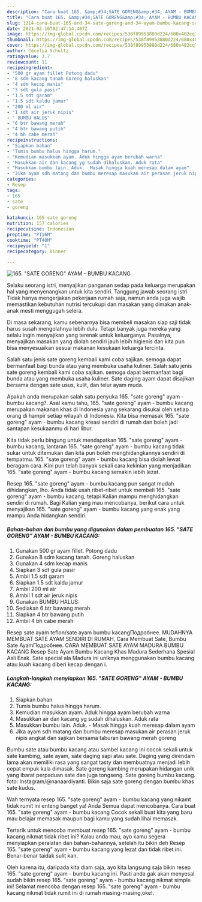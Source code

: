 ```yaml
---
description: "Cara buat 165. &amp;#34;SATE GORENG&amp;#34; AYAM - BUMBU KACANG Sederhana Untuk Jualan"
title: "Cara buat 165. &amp;#34;SATE GORENG&amp;#34; AYAM - BUMBU KACANG Sederhana Untuk Jualan"
slug: 1214-cara-buat-165-and-34-sate-goreng-and-34-ayam-bumbu-kacang-sederhana-untuk-jualan
date: 2021-02-16T02:47:14.407Z
image: https://img-global.cpcdn.com/recipes/538f89953880d224/680x482cq70/165-sate-goreng-ayam-bumbu-kacang-foto-resep-utama.jpg
thumbnail: https://img-global.cpcdn.com/recipes/538f89953880d224/680x482cq70/165-sate-goreng-ayam-bumbu-kacang-foto-resep-utama.jpg
cover: https://img-global.cpcdn.com/recipes/538f89953880d224/680x482cq70/165-sate-goreng-ayam-bumbu-kacang-foto-resep-utama.jpg
author: Cecelia Schultz
ratingvalue: 3.7
reviewcount: 11
recipeingredient:
- "500 gr ayam fillet Potong dadu"
- "8 sdm kacang tanah Goreng haluskan"
- "4 sdm kecap manis"
- "3 sdt gula pasir"
- "1.5 sdt garam"
- "1.5 sdt kaldu jamur"
- "200 ml air"
- "1 sdt air jeruk nipis"
- " BUMBU HALUS"
- "6 btr bawang merah"
- "4 btr bawang putih"
- "4 bh cabe merah"
recipeinstructions:
- "Siapkan bahan"
- "Tumis bumbu halus hingga harum."
- "Kemudian masukkan ayam. Aduk hingga ayam berubah warna"
- "Masukkan air dan kacang yg sudah dihaluskan. Aduk rata"
- "Masukkan bumbu lain. Aduk.  Masak hingga kuah meresap dalam ayam"
- "Jika ayam sdh matang dan bumbu meresap masukan air perasan jeruk nipis angkat dan sajikan bersama taburan bawang merah goreng"
categories:
- Resep
tags:
- 165
- sate
- goreng

katakunci: 165 sate goreng 
nutrition: 157 calories
recipecuisine: Indonesian
preptime: "PT16M"
cooktime: "PT40M"
recipeyield: "1"
recipecategory: Dinner

---
```



![165. &#34;SATE GORENG&#34; AYAM - BUMBU KACANG](https://img-global.cpcdn.com/recipes/538f89953880d224/680x482cq70/165-sate-goreng-ayam-bumbu-kacang-foto-resep-utama.jpg)

Selaku seorang istri, menyajikan panganan sedap pada keluarga merupakan hal yang menyenangkan untuk kita sendiri. Tanggung jawab seorang istri Tidak hanya mengerjakan pekerjaan rumah saja, namun anda juga wajib memastikan kebutuhan nutrisi tercukupi dan masakan yang dimakan anak-anak mesti menggugah selera.

Di masa  sekarang, kamu sebenarnya bisa membeli masakan siap saji tidak harus susah mengolahnya lebih dulu. Tetapi banyak juga mereka yang selalu ingin menyajikan yang terenak untuk keluarganya. Pasalnya, menyajikan masakan yang diolah sendiri jauh lebih higienis dan kita pun bisa menyesuaikan sesuai makanan kesukaan keluarga tercinta. 

Salah satu jenis sate goreng kembali kami coba sajikan. semoga dapat bermanfaat bagi bunda atau yang membuka usaha kuliner. Salah satu jenis sate goreng kembali kami coba sajikan. semoga dapat bermanfaat bagi bunda atau yang membuka usaha kuliner. Sate daging ayam dapat disajikan bersama dengan sate usus, kulit, dan telur ayam muda.

Apakah anda merupakan salah satu penyuka 165. &#34;sate goreng&#34; ayam - bumbu kacang?. Asal kamu tahu, 165. &#34;sate goreng&#34; ayam - bumbu kacang merupakan makanan khas di Indonesia yang sekarang disukai oleh setiap orang di hampir setiap wilayah di Indonesia. Kita bisa memasak 165. &#34;sate goreng&#34; ayam - bumbu kacang kreasi sendiri di rumah dan boleh jadi santapan kesukaanmu di hari libur.

Kita tidak perlu bingung untuk mendapatkan 165. &#34;sate goreng&#34; ayam - bumbu kacang, lantaran 165. &#34;sate goreng&#34; ayam - bumbu kacang tidak sukar untuk ditemukan dan kita pun boleh menghidangkannya sendiri di tempatmu. 165. &#34;sate goreng&#34; ayam - bumbu kacang bisa diolah lewat beragam cara. Kini pun telah banyak sekali cara kekinian yang menjadikan 165. &#34;sate goreng&#34; ayam - bumbu kacang semakin lebih lezat.

Resep 165. &#34;sate goreng&#34; ayam - bumbu kacang pun sangat mudah dihidangkan, lho. Anda tidak usah ribet-ribet untuk membeli 165. &#34;sate goreng&#34; ayam - bumbu kacang, tetapi Kalian mampu menghidangkan sendiri di rumah. Bagi Kalian yang mau mencobanya, berikut cara untuk menyajikan 165. &#34;sate goreng&#34; ayam - bumbu kacang yang enak yang mampu Anda hidangkan sendiri.

<!--inarticleads1-->

##### Bahan-bahan dan bumbu yang digunakan dalam pembuatan 165. &#34;SATE GORENG&#34; AYAM - BUMBU KACANG:

1. Gunakan 500 gr ayam fillet. Potong dadu
1. Gunakan 8 sdm kacang tanah. Goreng haluskan
1. Gunakan 4 sdm kecap manis
1. Siapkan 3 sdt gula pasir
1. Ambil 1.5 sdt garam
1. Siapkan 1.5 sdt kaldu jamur
1. Ambil 200 ml air
1. Ambil 1 sdt air jeruk nipis
1. Gunakan  BUMBU HALUS:
1. Sediakan 6 btr bawang merah
1. Siapkan 4 btr bawang putih
1. Ambil 4 bh cabe merah


Resep sate ayam teflon/sate ayam bumbu kacangПодробнее. MUDAHNYA MEMBUAT SATE AYAM SENDIRI DI RUMAH, Cara Membuat Sate, Bumbu Sate AyamПодробнее. CARA MEMBUAT SATE AYAM MADURA BUMBU KACANG Resep Sate Ayam Bumbu Kacang Khas Madura Sederhana Spesial Asli Enak. Sate special ala Madura ini uniknya menggunakan bumbu kacang atau kuah kacang diberi kecap dengan i. 

<!--inarticleads2-->

##### Langkah-langkah menyiapkan 165. &#34;SATE GORENG&#34; AYAM - BUMBU KACANG:

1. Siapkan bahan
1. Tumis bumbu halus hingga harum.
1. Kemudian masukkan ayam. Aduk hingga ayam berubah warna
1. Masukkan air dan kacang yg sudah dihaluskan. Aduk rata
1. Masukkan bumbu lain. Aduk.  - Masak hingga kuah meresap dalam ayam
1. Jika ayam sdh matang dan bumbu meresap masukan air perasan jeruk nipis angkat dan sajikan bersama taburan bawang merah goreng


Bumbu sate atau bumbu kacang atau sambel kacang ini cocok sekali untuk sate kambing, sate ayam, sate daging sapi atau sate. Daging yang direndam lama akan memiliki rasa yang sangat tasty dan membuatnya menjadi lebih cepat empuk kala dimasak. Sate goreng kambing merupakan hidangan unik yang ibarat perpaduan sate dan juga tongseng. Sate goreng bumbu kacang. foto: Instagram/@nanaardiyanti. Bikin saja sate goreng dengan bumbu khas sate kudus. 

Wah ternyata resep 165. &#34;sate goreng&#34; ayam - bumbu kacang yang nikamt tidak rumit ini enteng banget ya! Anda Semua dapat mencobanya. Cara buat 165. &#34;sate goreng&#34; ayam - bumbu kacang Cocok sekali buat kita yang baru mau belajar memasak maupun bagi kamu yang sudah lihai memasak.

Tertarik untuk mencoba membuat resep 165. &#34;sate goreng&#34; ayam - bumbu kacang nikmat tidak ribet ini? Kalau anda mau, ayo kamu segera menyiapkan peralatan dan bahan-bahannya, setelah itu bikin deh Resep 165. &#34;sate goreng&#34; ayam - bumbu kacang yang lezat dan tidak ribet ini. Benar-benar taidak sulit kan. 

Oleh karena itu, daripada kita diam saja, ayo kita langsung saja bikin resep 165. &#34;sate goreng&#34; ayam - bumbu kacang ini. Pasti anda gak akan menyesal sudah bikin resep 165. &#34;sate goreng&#34; ayam - bumbu kacang nikmat simple ini! Selamat mencoba dengan resep 165. &#34;sate goreng&#34; ayam - bumbu kacang nikmat tidak rumit ini di rumah masing-masing,oke!.


